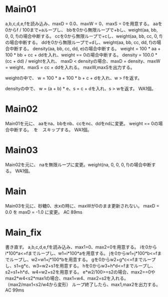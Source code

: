 # Main01
a,b,c,d,e,fを読み込み、maxD = 0.0、maxW = 0、maxS = 0を用意する。
aaを0からf / 100まで+aループし、
bbを0から無限ループで+bし、weight(aa, bb, 0, 0, f)の場合中断する。
ccを0から無限ループで+cし、weight(aa, bb, cc, 0, f)の場合中断する。
ddを0から無限ループで+dし、weight(aa, bb, cc, dd, f)の場合中断する。
density(aa, bb, cc, dd, e)の場合中断する。
weight = 100 * aa + 100 * bb + cc + ddを入れ、weight == 0の場合中断する。
density = 100.0 * (cc + dd) / weightを入れ、
maxD < densityの場合、maxD = density、maxW = weight、maxS = cc + ddを入れる。
maxW,maxSを出力する。

weightの中で、
w = 100 * a + 100 * b + c + dを入れ、w > fを返す。

densityの中で、
w = (a + b) * e、s = c + dを入れ、s > wを返す。
WA1個。

# Main02
Main01を元に、
aaをna、bbをnb、ccをnc、ddをndに変更。
weight == 0の場合中断する。　を　スキップする。
WA1個。

# Main03
Main02を元に、
naを無限ループに変更。weight(na, 0, 0, 0, f)の場合中断する。
WA1個。

# Main
Main03を元に、砂糖0、水xの時に、maxWが0のまま更新されない。
maxD = 0.0
を
maxD = -1.0
に変更。
AC 89ms

# Main\_fix
書き直す。
a,b,c,d,e,fを読み込み、max1=0、max2=0を用意する。
iを0からi\*100\*a<=fまでループし、w1=i\*100\*aを用意する。
jを0からw1+j\*100\*b<=fまでループし、w2=w1+j\*100\*bを用意する。
gを0からw2+g\*c<=fまでループし、s1=g\*c、w3=w2+s1を用意する。
hを0からw3+h\*d<=fまでループし、s2=s1+h\*d、w4=w2+s2を用意する。
e\*w2/100>=s2の場合、max2==0やmax2\*w4<s2\*max1の場合、max1=w4、max2=s2を入れる。（max2/max1<s2/w4から変形）
ループ終了したら、max1,max2を出力する。
AC 99ms
